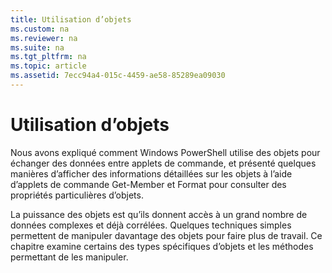 ```yaml
---
title: Utilisation d’objets
ms.custom: na
ms.reviewer: na
ms.suite: na
ms.tgt_pltfrm: na
ms.topic: article
ms.assetid: 7ecc94a4-015c-4459-ae58-85289ea09030
---
```

# Utilisation d’objets
Nous avons expliqué comment Windows PowerShell utilise des objets pour échanger des données entre applets de commande, et présenté quelques manières d’afficher des informations détaillées sur les objets à l’aide d’applets de commande Get-Member et Format pour consulter des propriétés particulières d’objets.

La puissance des objets est qu’ils donnent accès à un grand nombre de données complexes et déjà corrélées. Quelques techniques simples permettent de manipuler davantage des objets pour faire plus de travail. Ce chapitre examine certains des types spécifiques d’objets et les méthodes permettant de les manipuler.



<!--HONumber=Apr16_HO1-->


